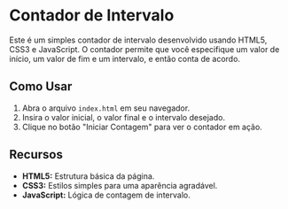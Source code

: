 # Contador de Intervalo

Este é um simples contador de intervalo desenvolvido usando HTML5, CSS3 e JavaScript. O contador permite que você especifique um valor de início, um valor de fim e um intervalo, e então conta de acordo.

## Como Usar

1. Abra o arquivo `index.html` em seu navegador.
2. Insira o valor inicial, o valor final e o intervalo desejado.
3. Clique no botão "Iniciar Contagem" para ver o contador em ação.

## Recursos

- **HTML5:** Estrutura básica da página.
- **CSS3:** Estilos simples para uma aparência agradável.
- **JavaScript:** Lógica de contagem de intervalo.
